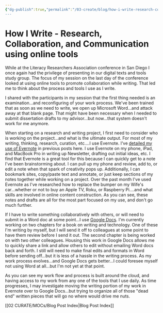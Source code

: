 ```yaml
---
{"dg-publish":true,"permalink":"/03-create/blog/how-i-write-research-collaboration-and-communication-using-online-tools/","title":"How I Write: Research, Collaboration, and Communication using online tools","tags":["evernote","literacy","new-literacies","online-content-construction","writing"]}
---
```


# How I Write - Research, Collaboration, and Communication using online tools

While at the Literacy Researchers Association conference in San Diego I once again had the privilege of presenting in our digital texts and tools study group. The focus of my session on the last day of the conference looked at using online tools to promote collaboration while writing. That led me to think about the process and tools I use as I write.

I shared with the participants in my session that the first thing needed is an examination...and reconfiguring of your work process. We've been trained that as soon as we need to write, we open up Microsoft Word...and attack away at that blank page. That might have been necessary when I needed to submit dissertation drafts to my advisor...but now...that system doesn't work for me anymore.

When starting on a research and writing project, I first need to consider who is working on the project...and what is the ultimate output. For most of my writing, thinking, research, curation, etc....I use Evernote. I've [detailed my use of Evernote](http://wiobyrne.blogspot.com/2012/06/how-i-use-evernote-as-my-online.html) in previous posts here. I use Evernote on my phone, iPad, and MacBook Pro in writing up Newsletter, drafting out initial ideas, etc. I find that Evernote is a great tool for this because I can quickly get to a note I've been brainstorming about. I can pull up my phone and review, add to, or edit a note when that spark of creativity pops up. Additionally, I can bookmark sites, copy/paste text and annotate, or just keep sections of my notes together while working on a project. Over the past month I've used Evernote as I've researched how to replace the bumper on my Wife's car...whether or not to buy an Apple TV, Roku, or Raspberry Pi....and what skills are involved in online content construction. As you can see, these notes and drafts are all for the most part focused on my use, and don't go much further.

If I have to write something collaboratively with others, or will need to submit in a Word doc at some point...I use [Google Docs](http://wiobyrne.blogspot.com/2012/04/google-docs-gdrive-chrome-and-workflow.html). I'm currently working on two chapters for a book on writing and technology. One of these I'm writing by myself, but I will send it off to colleagues at some point to have them review before I send it out. The second chapter is being worked on with two other colleagues. Housing this work in Google Docs allows me to quickly share a link and allow others to edit without emailing Word docs back and forth. I still will need to make final edits and formats in Word before sending off...but it is less of a hassle in the writing process. As my work process evolves...and Google Docs gets better...I could foresee myself not using Word at all...but I'm not yet at that point.

As you can see my work flow and process is built around the cloud, and having access to my work from any one of the tools that I use daily. As time progresses, I may investigate moving the writing portion of my work in Evernote over to Google Docs...but trying to organize all of those "dead end" written pieces that will go no where would drive me nuts.

[[02 CURATE/MOCs/Blog Post Index\|Blog Post Index]]